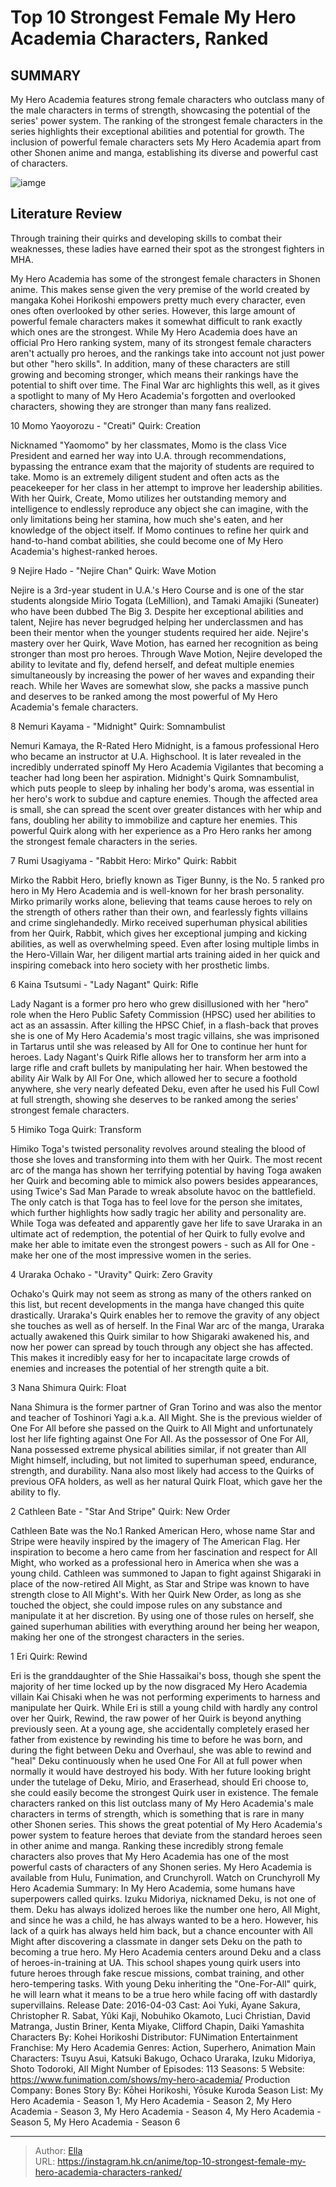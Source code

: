# Top 10 Strongest Female My Hero Academia Characters, Ranked


## SUMMARY 


My Hero Academia
 features strong female characters who outclass many of the male characters in terms of strength, showcasing the potential of the series&#39; power system. 
 The ranking of the strongest female characters in the series highlights their exceptional abilities and potential for growth. 
 The inclusion of powerful female characters sets 
My Hero Academia
 apart from other Shonen anime and manga, establishing its diverse and powerful cast of characters. 

![iamge](https://static1.srcdn.com/wordpress/wp-content/uploads/2022/07/Featured-Image-My-Hero-Academia-Strongest-Females-Uraraka-Ochako-Uravity-Eri-Rumi-Usagiyama-Rabbit-Hero-Mirko.jpg)

## Literature Review

Through training their quirks and developing skills to combat their weaknesses, these ladies have earned their spot as the strongest fighters in MHA. 




My Hero Academia has some of the strongest female characters in Shonen anime. This makes sense given the very premise of the world created by mangaka Kohei Horikoshi empowers pretty much every character, even ones often overlooked by other series. However, this large amount of powerful female characters makes it somewhat difficult to rank exactly which ones are the strongest.
While My Hero Academia does have an official Pro Hero ranking system, many of its strongest female characters aren&#39;t actually pro heroes, and the rankings take into account not just power but other &#34;hero skills&#34;. In addition, many of these characters are still growing and becoming stronger, which means their rankings have the potential to shift over time. The Final War arc highlights this well, as it gives a spotlight to many of My Hero Academia&#39;s forgotten and overlooked characters, showing they are stronger than many fans realized.









 








 10  Momo Yaoyorozu - &#34;Creati&#34; 
Quirk: Creation
        

Nicknamed &#34;Yaomomo&#34; by her classmates, Momo is the class Vice President and earned her way into U.A. through recommendations, bypassing the entrance exam that the majority of students are required to take. Momo is an extremely diligent student and often acts as the peacekeeper for her class in her attempt to improve her leadership abilities.
With her Quirk, Create, Momo utilizes her outstanding memory and intelligence to endlessly reproduce any object she can imagine, with the only limitations being her stamina, how much she&#39;s eaten, and her knowledge of the object itself. If Momo continues to refine her quirk and hand-to-hand combat abilities, she could become one of My Hero Academia&#39;s highest-ranked heroes.





 9  Nejire Hado - &#34;Nejire Chan&#34; 
Quirk: Wave Motion
        

Nejire is a 3rd-year student in U.A.&#39;s Hero Course and is one of the star students alongside Mirio Togata (LeMillion), and Tamaki Amajiki (Suneater) who have been dubbed The Big 3. Despite her exceptional abilities and talent, Nejire has never begrudged helping her underclassmen and has been their mentor when the younger students required her aide. Nejire&#39;s mastery over her Quirk, Wave Motion, has earned her recognition as being stronger than most pro heroes.
Through Wave Motion, Nejire developed the ability to levitate and fly, defend herself, and defeat multiple enemies simultaneously by increasing the power of her waves and expanding their reach. While her Waves are somewhat slow, she packs a massive punch and deserves to be ranked among the most powerful of My Hero Academia&#39;s female characters.





 8  Nemuri Kayama - &#34;Midnight&#34; 
Quirk: Somnambulist
        

Nemuri Kamaya, the R-Rated Hero Midnight, is a famous professional Hero who became an instructor at U.A. Highschool. It is later revealed in the incredibly underrated spinoff My Hero Academia Vigilantes that becoming a teacher had long been her aspiration. Midnight&#39;s Quirk Somnambulist, which puts people to sleep by inhaling her body&#39;s aroma, was essential in her hero&#39;s work to subdue and capture enemies.
Though the affected area is small, she can spread the scent over greater distances with her whip and fans, doubling her ability to immobilize and capture her enemies. This powerful Quirk along with her experience as a Pro Hero ranks her among the strongest female characters in the series.





 7  Rumi Usagiyama - &#34;Rabbit Hero: Mirko&#34; 
Quirk: Rabbit
        

Mirko the Rabbit Hero, briefly known as Tiger Bunny, is the No. 5 ranked pro hero in My Hero Academia and is well-known for her brash personality. Mirko primarily works alone, believing that teams cause heroes to rely on the strength of others rather than their own, and fearlessly fights villains and crime singlehandedly.
Mirko received superhuman physical abilities from her Quirk, Rabbit, which gives her exceptional jumping and kicking abilities, as well as overwhelming speed. Even after losing multiple limbs in the Hero-Villain War, her diligent martial arts training aided in her quick and inspiring comeback into hero society with her prosthetic limbs.





 6  Kaina Tsutsumi - &#34;Lady Nagant&#34; 
Quirk: Rifle
        

Lady Nagant is a former pro hero who grew disillusioned with her &#34;hero&#34; role when the Hero Public Safety Commission (HPSC) used her abilities to act as an assassin. After killing the HPSC Chief, in a flash-back that proves she is one of My Hero Academia&#39;s most tragic villains, she was imprisoned in Tartarus until she was released by All for One to continue her hunt for heroes.
Lady Nagant&#39;s Quirk Rifle allows her to transform her arm into a large rifle and craft bullets by manipulating her hair. When bestowed the ability Air Walk by All For One, which allowed her to secure a foothold anywhere, she very nearly defeated Deku, even after he used his Full Cowl at full strength, showing she deserves to be ranked among the series&#39; strongest female characters.





 5  Himiko Toga 
Quirk: Transform


 







Himiko Toga&#39;s twisted personality revolves around stealing the blood of those she loves and transforming into them with her Quirk. The most recent arc of the manga has shown her terrifying potential by having Toga awaken her Quirk and becoming able to mimick also powers besides appearances, using Twice&#39;s Sad Man Parade to wreak absolute havoc on the battlefield. The only catch is that Toga has to feel love for the person she imitates, which further highlights how sadly tragic her ability and personality are.
While Toga was defeated and apparently gave her life to save Uraraka in an ultimate act of redemption, the potential of her Quirk to fully evolve and make her able to imitate even the strongest powers - such as All for One - make her one of the most impressive women in the series.





 4  Uraraka Ochako - &#34;Uravity&#34; 
Quirk: Zero Gravity


 







Ochako&#39;s Quirk may not seem as strong as many of the others ranked on this list, but recent developments in the manga have changed this quite drastically. Uraraka&#39;s Quirk enables her to remove the gravity of any object she touches as well as of herself. In the Final War arc of the manga, Uraraka actually awakened this Quirk similar to how Shigaraki awakened his, and now her power can spread by touch through any object she has affected. This makes it incredibly easy for her to incapacitate large crowds of enemies and increases the potential of her strength quite a bit.





 3  Nana Shimura 
Quirk: Float
        

Nana Shimura is the former partner of Gran Torino and was also the mentor and teacher of Toshinori Yagi a.k.a. All Might. She is the previous wielder of One For All before she passed on the Quirk to All Might and unfortunately lost her life fighting against One For All. As the possessor of One For All, Nana possessed extreme physical abilities similar, if not greater than All Might himself, including, but not limited to superhuman speed, endurance, strength, and durability. Nana also most likely had access to the Quirks of previous OFA holders, as well as her natural Quirk Float, which gave her the ability to fly.





 2  Cathleen Bate - &#34;Star And Stripe&#34; 
Quirk: New Order
        

Cathleen Bate was the No.1 Ranked American Hero, whose name Star and Stripe were heavily inspired by the imagery of The American Flag. Her inspiration to become a hero came from her fascination and respect for All Might, who worked as a professional hero in America when she was a young child. Cathleen was summoned to Japan to fight against Shigaraki in place of the now-retired All Might, as Star and Stripe was known to have strength close to All Might&#39;s.
With her Quirk New Order, as long as she touched the object, she could impose rules on any substance and manipulate it at her discretion. By using one of those rules on herself, she gained superhuman abilities with everything around her being her weapon, making her one of the strongest characters in the series.





 1  Eri 
Quirk: Rewind


 







Eri is the granddaughter of the Shie Hassaikai&#39;s boss, though she spent the majority of her time locked up by the now disgraced My Hero Academia villain Kai Chisaki when he was not performing experiments to harness and manipulate her Quirk. While Eri is still a young child with hardly any control over her Quirk, Rewind, the raw power of her Quirk is beyond anything previously seen.
At a young age, she accidentally completely erased her father from existence by rewinding his time to before he was born, and during the fight between Deku and Overhaul, she was able to rewind and &#34;heal&#34; Deku continuously when he used One For All at full power when normally it would have destroyed his body. With her future looking bright under the tutelage of Deku, Mirio, and Eraserhead, should Eri choose to, she could easily become the strongest Quirk user in existence.
The female characters ranked on this list outclass many of My Hero Academia&#39;s male characters in terms of strength, which is something that is rare in many other Shonen series. This shows the great potential of My Hero Academia&#39;s power system to feature heroes that deviate from the standard heroes seen in other anime and manga. Ranking these incredibly strong female characters also proves that My Hero Academia has one of the most powerful casts of characters of any Shonen series.
My Hero Academia is available from Hulu, Funimation, and Crunchyroll.
Watch on Crunchyroll
               My Hero Academia   Summary:   In My Hero Academia, some humans have superpowers called quirks. Izuku Midoriya, nicknamed Deku, is not one of them. Deku has always idolized heroes like the number one hero, All Might, and since he was a child, he has always wanted to be a hero. However, his lack of a quirk has always held him back, but a chance encounter with All Might after discovering a classmate in danger sets Deku on the path to becoming a true hero. My Hero Academia centers around Deku and a class of heroes-in-training at UA. This school shapes young quirk users into future heroes through fake rescue missions, combat training, and other hero-tempering tasks. With young Deku inheriting the &#34;One-For-All&#34; quirk, he will learn what it means to be a true hero while facing off with dastardly supervillains.    Release Date:   2016-04-03    Cast:   Aoi Yuki, Ayane Sakura, Christopher R. Sabat, Yûki Kaji, Nobuhiko Okamoto, Luci Christian, David Matranga, Justin Briner, Kenta Miyake, Clifford Chapin, Daiki Yamashita    Characters By:   Kohei Horikoshi    Distributor:   FUNimation Entertainment    Franchise:   My Hero Academia    Genres:   Action, Superhero, Animation    Main Characters:   Tsuyu Asui, Katsuki Bakugo, Ochaco Uraraka, Izuku Midoriya, Shoto Todoroki, All Might    Number of Episodes:   113    Seasons:   5    Website:   https://www.funimation.com/shows/my-hero-academia/    Production Company:   Bones    Story By:   Kōhei Horikoshi, Yōsuke Kuroda    Season List:   My Hero Academia - Season 1, My Hero Academia - Season 2, My Hero Academia - Season 3, My Hero Academia - Season 4, My Hero Academia - Season 5, My Hero Academia - Season 6      

---

> Author: [Ella](https://instagram.hk.cn/)  
> URL: https://instagram.hk.cn/anime/top-10-strongest-female-my-hero-academia-characters-ranked/  


